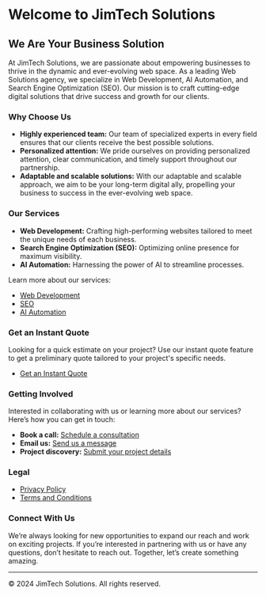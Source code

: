 # Welcome to JimTech Solutions

## We Are Your Business Solution

At JimTech Solutions, we are passionate about empowering businesses to thrive in the dynamic and ever-evolving web space. As a leading Web Solutions agency, we specialize in Web Development, AI Automation, and Search Engine Optimization (SEO). Our mission is to craft cutting-edge digital solutions that drive success and growth for our clients.

### Why Choose Us

- **Highly experienced team:** Our team of specialized experts in every field ensures that our clients receive the best possible solutions.
- **Personalized attention:** We pride ourselves on providing personalized attention, clear communication, and timely support throughout our partnership.
- **Adaptable and scalable solutions:** With our adaptable and scalable approach, we aim to be your long-term digital ally, propelling your business to success in the ever-evolving web space.

### Our Services

- **Web Development:** Crafting high-performing websites tailored to meet the unique needs of each business.
- **Search Engine Optimization (SEO):** Optimizing online presence for maximum visibility.
- **AI Automation:** Harnessing the power of AI to streamline processes.

Learn more about our services:
- [Web Development](https://jimtech.solutions/web)
- [SEO](https://jimtech.solutions/seo)
- [AI Automation](https://jimtech.solutions/ai)

### Get an Instant Quote

Looking for a quick estimate on your project? Use our instant quote feature to get a preliminary quote tailored to your project's specific needs.

- [Get an Instant Quote](https://jimtech.solutions/get-a-quote)

### Getting Involved

Interested in collaborating with us or learning more about our services? Here’s how you can get in touch:

- **Book a call:** [Schedule a consultation](https://jimtech.solutions/book-a-call)
- **Email us:** [Send us a message](https://jimtech.solutions/contact)
- **Project discovery:** [Submit your project details](https://jimtech.solutions/project-discovery)

### Legal

- [Privacy Policy](https://jimtech.solutions/legal/privacy)
- [Terms and Conditions](https://jimtech.solutions/legal/terms)

### Connect With Us

We’re always looking for new opportunities to expand our reach and work on exciting projects. If you’re interested in partnering with us or have any questions, don’t hesitate to reach out. Together, let’s create something amazing.

---

© 2024 JimTech Solutions. All rights reserved.
